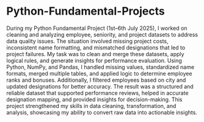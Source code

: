 # Python-Fundamental-Projects

During my Python Fundamental Project (1st–6th July 2025), I worked on cleaning and analyzing employee, seniority, and project datasets to address data quality issues. The situation involved missing project costs, inconsistent name formatting, and mismatched designations that led to project failures. My task was to clean and merge these datasets, apply logical rules, and generate insights for performance evaluation. Using Python, NumPy, and Pandas, I handled missing values, standardized name formats, merged multiple tables, and applied logic to determine employee ranks and bonuses. Additionally, I filtered employees based on city and updated designations for better accuracy. The result was a structured and reliable dataset that supported performance reviews, helped in accurate designation mapping, and provided insights for decision-making. This project strengthened my skills in data cleaning, transformation, and analysis, showcasing my ability to convert raw data into actionable insights.

